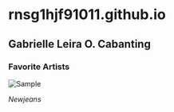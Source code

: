 # rnsg1hjf91011.github.io
## Gabrielle Leira O. Cabanting
### **Favorite Artists**
![Sample](https://encrypted-tbn0.gstatic.com/images?q=tbn:ANd9GcSq218uBhsviW8suGo04vR0dpdlwQjkR0DXDA&usqp=CAU)

*Newjeans*
